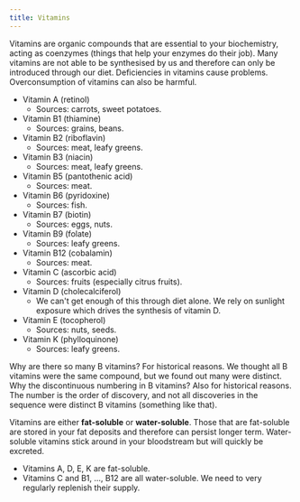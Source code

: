 ```yaml
---
title: Vitamins
---
```


Vitamins are organic compounds that are essential to your biochemistry, acting as coenzymes (things that help your enzymes do their job). Many vitamins are not able to be synthesised by us and therefore can only be introduced through our diet. Deficiencies in vitamins cause problems. Overconsumption of vitamins can also be harmful.

- Vitamin A (retinol)
	- Sources: carrots, sweet potatoes.
- Vitamin B1 (thiamine)
	- Sources: grains, beans.
- Vitamin B2 (riboflavin)
	- Sources: meat, leafy greens.
- Vitamin B3 (niacin)
	- Sources: meat, leafy greens.
- Vitamin B5 (pantothenic acid)
	- Sources: meat.
- Vitamin B6 (pyridoxine)
	- Sources: fish.
- Vitamin B7 (biotin)
	- Sources: eggs, nuts.
- Vitamin B9 (folate)
	- Sources: leafy greens.
- Vitamin B12 (cobalamin)
	- Sources: meat.
- Vitamin C (ascorbic acid)
	- Sources: fruits (especially citrus fruits).
- Vitamin D (cholecalciferol)
	- We can't get enough of this through diet alone. We rely on sunlight exposure which drives the synthesis of vitamin D.
- Vitamin E (tocopherol)
	- Sources: nuts, seeds.
- Vitamin K (phylloquinone)
	- Sources: leafy greens.

Why are there so many B vitamins? For historical reasons. We thought all B vitamins were the same compound, but we found out many were distinct. Why the discontinuous numbering in B vitamins? Also for historical reasons. The number is the order of discovery, and not all discoveries in the sequence were distinct B vitamins (something like that).

Vitamins are either **fat-soluble** or **water-soluble**. Those that are fat-soluble are stored in your fat deposits and therefore can persist longer term. Water-soluble vitamins stick around in your bloodstream but will quickly be excreted.
- Vitamins A, D, E, K are fat-soluble.
- Vitamins C and B1, ..., B12 are all water-soluble. We need to very regularly replenish their supply.
